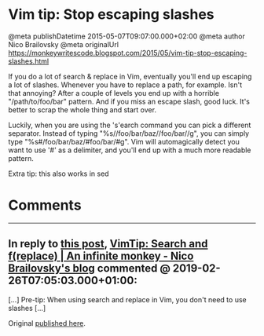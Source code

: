 # Vim tip: Stop escaping slashes

@meta publishDatetime 2015-05-07T09:07:00.000+02:00
@meta author Nico Brailovsky
@meta originalUrl https://monkeywritescode.blogspot.com/2015/05/vim-tip-stop-escaping-slashes.html

If you do a lot of search & replace in Vim, eventually you'll end up escaping a lot of slashes. Whenever you have to replace a path, for example. Isn't that annoying? After a couple of levels you end up with a horrible "\/path\/to\/foo\/bar" pattern. And if you miss an escape slash, good luck. It's better to scrap the whole thing and start over.

Luckily, when you are using the 's'earch command you can pick a different separator. Instead of typing "%s/\/foo\/bar\/baz\//foo\/bar\//g", you can simply type "%s#/foo/bar/baz/#foo/bar/#g". Vim will automagically detect you want to use '#' as a delimiter, and you'll end up with a much more readable pattern.

Extra tip: this also works in sed


# Comments

---
## In reply to [this post](), [VimTip: Search and f(replace) | An infinite monkey - Nico Brailovsky&#39;s blog](/md_blog/2019/0226_VimTipSearchandfreplace.md) commented @ 2019-02-26T07:05:03.000+01:00:

[…] Pre-tip: When using search and replace in Vim, you don't need to use slashes […]

Original [published here](/md_blog/2015/0507_VimtipStopescapingslashes.md).
